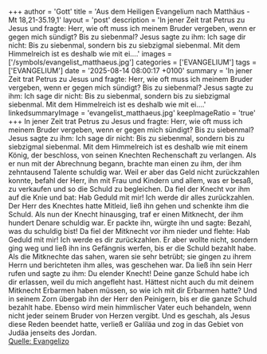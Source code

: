 +++
author = 'Gott'
title = 'Aus dem Heiligen Evangelium nach Matthäus - Mt 18,21-35.19,1'
layout = 'post'
description = 'In jener Zeit trat Petrus zu Jesus und fragte: Herr, wie oft muss ich meinem Bruder vergeben, wenn er gegen mich sündigt? Bis zu siebenmal? Jesus sagte zu ihm: Ich sage dir nicht: Bis zu siebenmal, sondern bis zu siebzigmal siebenmal. Mit dem Himmelreich ist es deshalb wie mit ei....'
images = ['/symbols/evangelist_matthaeus.jpg']
categories = ['EVANGELIUM']
tags = ['EVANGELIUM']
date = '2025-08-14 08:00:17 +0100'
summary = 'In jener Zeit trat Petrus zu Jesus und fragte: Herr, wie oft muss ich meinem Bruder vergeben, wenn er gegen mich sündigt? Bis zu siebenmal? Jesus sagte zu ihm: Ich sage dir nicht: Bis zu siebenmal, sondern bis zu siebzigmal siebenmal. Mit dem Himmelreich ist es deshalb wie mit ei....'
linkedsummaryImage = 'evangelist_matthaeus.jpg'
keepImageRatio = 'true'
+++
In jener Zeit trat Petrus zu Jesus und fragte: Herr, wie oft muss ich meinem Bruder vergeben, wenn er gegen mich sündigt? Bis zu siebenmal?
Jesus sagte zu ihm: Ich sage dir nicht: Bis zu siebenmal, sondern bis zu siebzigmal siebenmal.
Mit dem Himmelreich ist es deshalb wie mit einem König, der beschloss, von seinen Knechten Rechenschaft zu verlangen.<!--more-->
Als er nun mit der Abrechnung begann, brachte man einen zu ihm, der ihm zehntausend Talente schuldig war.
Weil er aber das Geld nicht zurückzahlen konnte, befahl der Herr, ihn mit Frau und Kindern und allem, was er besaß, zu verkaufen und so die Schuld zu begleichen.
Da fiel der Knecht vor ihm auf die Knie und bat: Hab Geduld mit mir! Ich werde dir alles zurückzahlen.
Der Herr des Knechtes hatte Mitleid, ließ ihn gehen und schenkte ihm die Schuld.
Als nun der Knecht hinausging, traf er einen Mitknecht, der ihm hundert Denare schuldig war. Er packte ihn, würgte ihn und sagte: Bezahl, was du schuldig bist!
Da fiel der Mitknecht vor ihm nieder und flehte: Hab Geduld mit mir! Ich werde es dir zurückzahlen.
Er aber wollte nicht, sondern ging weg und ließ ihn ins Gefängnis werfen, bis er die Schuld bezahlt habe.
Als die Mitknechte das sahen, waren sie sehr betrübt; sie gingen zu ihrem Herrn und berichteten ihm alles, was geschehen war.
Da ließ ihn sein Herr rufen und sagte zu ihm: Du elender Knecht! Deine ganze Schuld habe ich dir erlassen, weil du mich angefleht hast.
Hättest nicht auch du mit deinem Mitknecht Erbarmen haben müssen, so wie ich mit dir Erbarmen hatte?
Und in seinem Zorn übergab ihn der Herr den Peinigern, bis er die ganze Schuld bezahlt habe.
Ebenso wird mein himmlischer Vater euch behandeln, wenn nicht jeder seinem Bruder von Herzen vergibt.
Und es geschah, als Jesus diese Reden beendet hatte, verließ er Galiläa und zog in das Gebiet von Judäa jenseits des Jordan.<br> [Quelle: Evangelizo](https://evangeliumtagfuertag.org/DE/gospel)